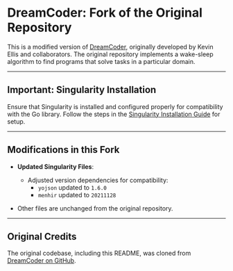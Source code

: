 # DreamCoder: Fork of the Original Repository

This is a modified version of [DreamCoder](https://github.com/ellisk42/ec), originally developed by Kevin Ellis and collaborators. The original repository implements a wake-sleep algorithm to find programs that solve tasks in a particular domain.

---

## **Important: Singularity Installation**

Ensure that Singularity is installed and configured properly for compatibility with the Go library. Follow the steps in the [Singularity Installation Guide](https://docs.sylabs.io/guides/3.0/user-guide/installation.html) for setup.

---

## Modifications in this Fork

- **Updated Singularity Files**:
  - Adjusted version dependencies for compatibility:
    - `yojson` updated to `1.6.0`
    - `menhir` updated to `20211128`

- Other files are unchanged from the original repository.

---

## Original Credits

The original codebase, including this README, was cloned from [DreamCoder on GitHub](https://github.com/ellisk42/ec).
